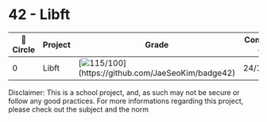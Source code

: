 # 42 - Libft
| 💫 Circle | Project | Grade   | Completion date | Subject |
| -------- | ------- | ------- | --------------- | ------- |
| 0 | Libft | [![115/100](https://badge42.herokuapp.com/api/project/lpassera/Libft?)](https://github.com/JaeSeoKim/badge42) | 24/11/2020 | subject |


Disclaimer: This is a school project, and, as such may not be secure or follow any good practices.
For more informations regarding this project, please check out the subject and the norm
